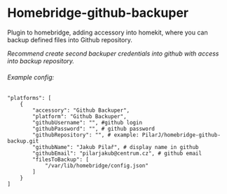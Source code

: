 # Homebridge-github-backuper

Plugin to homebridge, adding accessory into homekit, where you can backup defined files into Github repository.

_Recommend create second backuper credentials into github with access into backup repository._

###### Example config:
    "platforms": [
        {
            "accessory": "Github Backuper",
            "platform": "Github Backuper",
            "githubUsername": "", #github login
            "githubPassword": "", # github password
            "githubRepository": "", # example: PilarJ/homebridge-github-backup.git
            "githubName": "Jakub Pilař", # display name in github
            "githubEmail": "pilarjakub@centrum.cz", # github email
            "filesToBackup": [
                "/var/lib/homebridge/config.json"
            ]
        }
    ]
